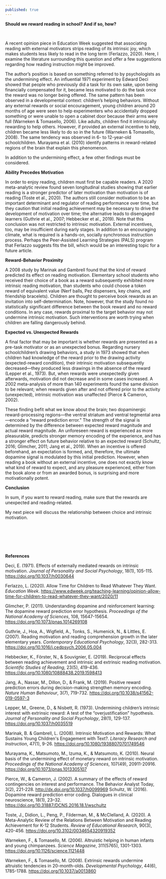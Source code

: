 ```yaml
---
published: true
---
```

**Should we reward reading in school? And if so, how?**
 
 &nbsp;
 
A recent opinion piece in Education Week suggested that associating reading with external motivators strips reading of its intrinsic joy, which makes students less likely to read in the long term (Ferlazzo, 2020). Here, I examine the literature surrounding this question and offer a few suggestions regarding how reading instruction might be improved.

The author’s position is based on something referred to by psychologists as the undermining effect. An influential 1971 experiment by Edward Deci showed that people who previously did a task for its own sake, upon being financially compensated for it, became less motivated to do the task once the reward was no longer being offered. The same pattern has been observed in a developmental context: children’s helping behaviors. Without any external rewards or social encouragement, young children around 20 months of age were seen to help experimenters who accidentally dropped something or were unable to open a cabinet door because their arms were full (Warneken & Tomasello, 2006). Like adults, children find it intrinsically rewarding to help others. However, if provided an external incentive to help, children became less likely to do so in the future (Warneken & Tomasello, 2008). The same tendency was observed in 6- to 12-year-old schoolchildren. Murayama et al. (2010) identify patterns in reward-related regions of the brain that explain this phenomenon.

In addition to the undermining effect, a few other findings must be considered.

**Ability Precedes Motivation** 

In order to enjoy reading, children must first be capable readers. A 2020 meta-analytic review found seven longitudinal studies showing that earlier reading is a stronger predictor of later motivation than motivation is of reading (Toste et al., 2020). The authors still consider motivation to be an important determinant and regulator of reading performance over time, but they caution that initial reading achievement may be necessary to drive the development of motivation over time; the alternative leads to disengaged learners (Guthrie et al., 2007; Hebbecker et al., 2019). Note that this conclusion was not restricted to intrinsic motivation. External incentives, too, may be insufficient during early stages. In addition to an encouraging climate, what is required is a hands-on, socially synchronous instruction process. Perhaps the Peer-Assisted Learning Strategies (PALS) program that Ferlazzo suggests fits the bill, which would be an interesting topic for a future article.

**Reward-Behavior Proximity**

A 2008 study by Marinak and Gambrell found that the kind of reward predicted its effect on reading motivation. Elementary school students who received their choice of a book as a reward subsequently exhibited more intrinsic reading motivation, than students who could choose a token reward of equivalent value (Nerf balls, Pez dispensers, key chains, and friendship bracelets). Children are thought to perceive book rewards as an invitation into self-determination. Note, however, that the study found no statistically significant difference between the book reward and no reward conditions. In any case, rewards proximal to the target behavior may not undermine intrinsic motivation. Such interventions are worth trying when children are falling dangerously behind.

**Expected vs. Unexpected Rewards**

A final factor that may be important is whether rewards are presented as a pre-task motivator or as an unexpected bonus. Regarding nursery schoolchildren’s drawing behaviors, a study in 1973 showed that when children had knowledge of the reward prior to the drawing activity (expected-reward condition), their intrinsic motivation subsequently decreased—they produced less drawings in the absence of the reward (Lepper et al., 1973). But, when rewards were unexpectedly given afterwards, motivation did not decrease and in some cases increased. A 2002 meta-analysis of more than 140 experiments found the same division to be relevant; when rewards given after and not offered prior to the activity (unexpected), intrinsic motivation was unaffected (Pierce & Cameron, 2002).

These finding befit what we know about the brain; two dopaminergic reward-processing regions—the ventral striatum and ventral tegmental area—encode a “reward prediction error.” The strength of the signal is determined by the difference between expected reward magnitude and actual reward magnitude. An unforeseen reward is experienced as more pleasurable, predicts stronger memory encoding of the experience, and has a stronger effect on future behavior relative to an expected reward (Schultz, 2016; Glimcher, 2011; Jang et al., 2019). When an incentive is offered beforehand, an expectation is formed, and, therefore, the ultimate dopamine signal is modulated by this initial prediction. However, when reading a book without an external incentive, one does not exactly know what kind of reward to expect, and any pleasure experienced, either from the book alone or from an awarded bonus, is surprising and more motivationally potent.

**Conclusion**

In sum, if you want to reward reading, make sure that the rewards are unexpected and reading-related.

My next piece will discuss the relationship between choice and intrinsic motivation.

  &nbsp;
  
  &nbsp;
  
  &nbsp;

**References**

Deci, E. (1971). Effects of externally mediated rewards on intrinsic motivation. _Journal of Personality and Social Psychology_, 18(1), 105-115. https://doi.org/10.1037/h0030644

Ferlazzo, L. (2020). Allow Time for Children to Read Whatever They Want. _Education Week_. https://www.edweek.org/teaching-learning/opinion-allow-time-for-children-to-read-whatever-they-want/2020/11

Glimcher, P. (2011). Understanding dopamine and reinforcement learning: The dopamine reward prediction error hypothesis. _Proceedings of the National Academy of Sciences_, 108, 15647-15654. https://doi.org/10.1073/pnas.1014269108

Guthrie, J., Hoa, A., Wigfield, A., Tonks, S., Humenick, N., & Littles, E. (2007). Reading motivation and reading comprehension growth in the later elementary years. _Contemporary Educational Psychology_, 32(3), 282-313. https://doi.org/10.1016/j.cedpsych.2006.05.004

Hebbecker, K., Förster, N., & Souvignier, E. (2019). Reciprocal effects between reading achievement and intrinsic and extrinsic reading motivation. _Scientific Studies of Reading_, 23(5), 419-436. https://doi.org/10.1080/10888438.2019.1598413

Jang, A., Nassar, M., Dillon, D., & Frank, M. (2019). Positive reward prediction errors during decision-making strengthen memory encoding. _Nature Human Behaviour_, 3(7), 719-732. https://doi.org/10.1038/s41562-019-0597-3

Lepper, M., Greene, D., & Nisbett, R. (1973). Undermining children’s intrinsic interest with extrinsic reward: A test of the “overjustification” hypothesis. _Journal of Personality and Social Psychology_, 28(1), 129-137. https://doi.org/10.1037/h0035519

Marinak, B. & Gambrell, L. (2008). Intrinsic Motivation and Rewards: What Sustains Young Children's Engagement with Text?. _Literacy Research and Instruction_, 47(1), 9-26. https://doi.org/10.1080/19388070701749546

Murayama, K., Matsumoto, M., Izuma, K., & Matsumoto, K. (2010). Neural basis of the undermining effect of monetary reward on intrinsic motivation. _Proceedings of the National Academy of Sciences_, 107(49), 20911-20916. https://doi.org/10.1073/pnas.1013305107

Pierce, W., & Cameron, J. (2002). A summary of the effects of reward contingencies on interest and performance. The Behavior Analyst Today, 3(2), 221-228. http://dx.doi.org/10.1037/h0099969
Schultz, W. (2016). Dopamine reward prediction error coding. Dialogues in clinical neuroscience, 18(1), 23–32. https://doi.org/10.31887/DCNS.2016.18.1/wschultz

Toste, J., Didion, L., Peng, P., Filderman, M., & McClelland, A. (2020). A Meta-Analytic Review of the Relations Between Motivation and Reading Achievement for K-12 Students. _Review of Educational Research_, 90(3), 420-456. https://doi.org/10.3102/0034654320919352

Warneken, F., & Tomasello, M. (2006). Altruistic helping in human infants and young chimpanzees. _Science Magazine_, 311(5765), 1301-1303. https://doi.org/10.1126/science.1121448

Warneken, F., & Tomasello, M. (2008). Extrinsic rewards undermine altruistic tendencies in 20-month-olds. _Developmental Psychology_, 44(6), 1785-1788. https://doi.org/10.1037/a0013860
